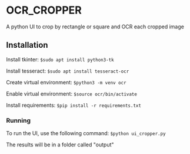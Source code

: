 # OCR_CROPPER
A python UI to crop by rectangle or square and OCR each cropped image

## Installation

Install tkinter:
`` $sudo apt install python3-tk ``

Install tesseract:
`` $sudo apt install tesseract-ocr ``

Create virtual environment:
`` $python3 -m venv ocr ``

Enable virtual environment:
`` $source ocr/bin/activate ``

Install requirements:
`` $pip install -r requirements.txt `` 

### Running
To run the UI, use the following command:
`` $python ui_cropper.py ``

The results will be in a folder called "output"

